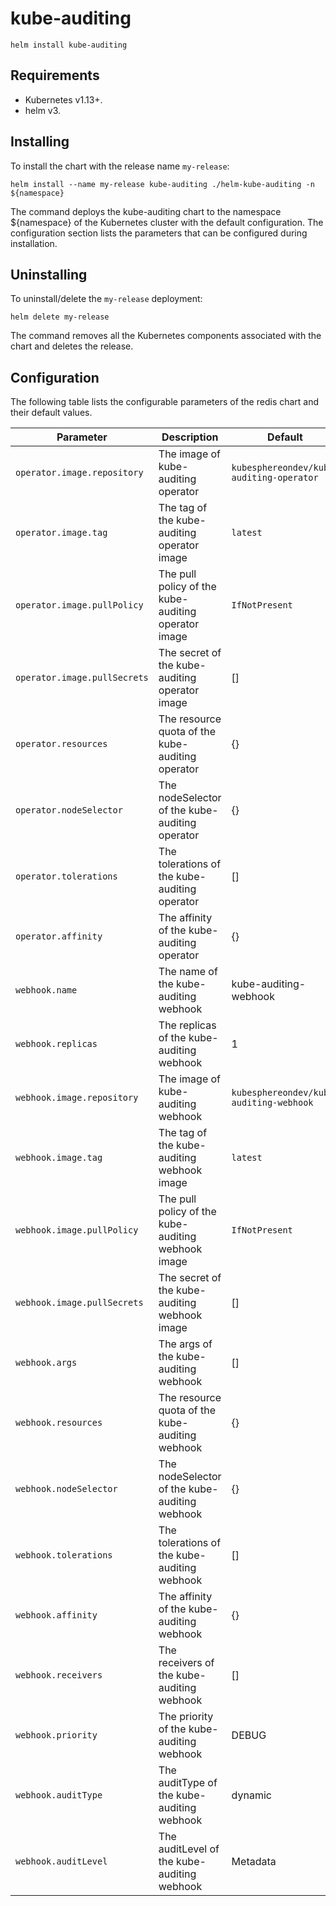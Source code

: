 # kube-auditing

```console
helm install kube-auditing
```

## Requirements

- Kubernetes v1.13+.
- helm v3.

## Installing

To install the chart with the release name `my-release`:

```console
helm install --name my-release kube-auditing ./helm-kube-auditing -n ${namespace}
```

The command deploys the kube-auditing chart to the namespace ${namespace} of the Kubernetes cluster with the default configuration. The configuration section lists the parameters that can be configured during installation.

## Uninstalling

To uninstall/delete the `my-release` deployment:

```console
helm delete my-release
```

The command removes all the Kubernetes components associated with the chart and deletes the release.

## Configuration

The following table lists the configurable parameters of the redis chart and their default values.

Parameter | Description | Default
--- | --- | ---
`operator.image.repository` | The image of kube-auditing operator | `kubesphereondev/kube-auditing-operator`
`operator.image.tag` | The tag of the kube-auditing operator image | `latest`
`operator.image.pullPolicy` | The pull policy of the kube-auditing operator image | `IfNotPresent`
`operator.image.pullSecrets` | The secret of the kube-auditing operator image | []
`operator.resources` | The resource quota of the kube-auditing operator | {}
`operator.nodeSelector` | The nodeSelector of the kube-auditing operator | {}
`operator.tolerations` | The tolerations of the kube-auditing operator | []
`operator.affinity` | The affinity of the kube-auditing operator | {}
`webhook.name` | The name of the kube-auditing webhook | kube-auditing-webhook
`webhook.replicas` | The replicas of the kube-auditing webhook | 1
`webhook.image.repository` | The image of kube-auditing webhook | `kubesphereondev/kube-auditing-webhook`
`webhook.image.tag` | The tag of the kube-auditing webhook image | `latest`
`webhook.image.pullPolicy` | The pull policy of the kube-auditing webhook image | `IfNotPresent`
`webhook.image.pullSecrets` | The secret of the kube-auditing webhook image | []
`webhook.args` | The args of the kube-auditing webhook | []
`webhook.resources` | The resource quota of the kube-auditing webhook | {}
`webhook.nodeSelector` | The nodeSelector of the kube-auditing webhook | {}
`webhook.tolerations` | The tolerations of the kube-auditing webhook | []
`webhook.affinity` | The affinity of the kube-auditing webhook | {}
`webhook.receivers` | The receivers of the kube-auditing webhook | []
`webhook.priority` | The priority of the kube-auditing webhook | DEBUG
`webhook.auditType` | The auditType of the kube-auditing webhook | dynamic
`webhook.auditLevel` | The auditLevel of the kube-auditing webhook | Metadata
